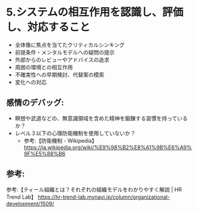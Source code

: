 # 5.システムの相互作用を認識し、評価し、対応すること

- 全体像に焦点を当てたクリティカルシンキング
- 前提条件・メンタルモデルへの疑問の提示
- 外部からのレビューやアドバイスの追求
- 周囲の環境との相互作用
- 不確実性への早期検討、代替案の模索
- 変化への対応

## 感情のデバッグ:

- 瞑想や武道などの、無意識領域を含めた精神を鍛錬する習慣を持っているか？
- レベル３以下の心理防衛機制を使用していないか？
  - 参考:【防衛機制 - Wikipedia】 https://ja.wikipedia.org/wiki/%E9%98%B2%E8%A1%9B%E6%A9%9F%E5%88%B6

## 参考:

参考:【ティール組織とは？それぞれの組織モデルをわかりやすく解説 | HR Trend Lab】 https://hr-trend-lab.mynavi.jp/column/organizational-development/1509/

